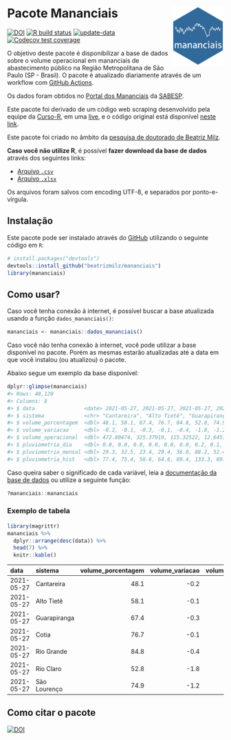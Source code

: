 
<!-- README.md is generated from README.Rmd. Please edit that file -->

# Pacote Mananciais <img src="man/figures/hexlogo.png" align="right" width = "120px"/>

<!-- badges: start -->

[![DOI](https://zenodo.org/badge/DOI/10.5281/zenodo.4733056.svg)](https://doi.org/10.5281/zenodo.4733056)
[![R build
status](https://github.com/beatrizmilz/mananciais/workflows/R-CMD-check/badge.svg)](https://github.com/beatrizmilz/mananciais/actions)
[![update-data](https://github.com/beatrizmilz/mananciais/actions/workflows/2-update_data.yaml/badge.svg)](https://github.com/beatrizmilz/mananciais/actions/workflows/2-update_data.yaml)
[![Codecov test
coverage](https://codecov.io/gh/beatrizmilz/mananciais/branch/master/graph/badge.svg)](https://codecov.io/gh/beatrizmilz/mananciais?branch=master)
<!-- badges: end -->

O objetivo deste pacote é disponibilizar a base de dados sobre o volume
operacional em mananciais de abastecimento público na Região
Metropolitana de São Paulo (SP - Brasil). O pacote é atualizado
diariamente através de um workflow com [GitHub
Actions](https://github.com/beatrizmilz/mananciais/actions).

Os dados foram obtidos no [Portal dos
Mananciais](http://mananciais.sabesp.com.br/Situacao) da
[SABESP](http://site.sabesp.com.br/site/Default.aspx).

Este pacote foi derivado de um código web scraping desenvolvido pela
equipe da [Curso-R](https://www.curso-r.com/), em uma
[live](https://youtu.be/jvZIxrMmOcQ), e o código original está
disponível [neste
link](https://github.com/curso-r/lives/blob/master/drafts/20200730_scraper_sabesp.R).

Este pacote foi criado no âmbito da [pesquisa de doutorado de Beatriz
Milz](https://beatrizmilz.github.io/tese/).

**Caso você não utilize R**, é possível **fazer download da base de
dados** através dos seguintes links:

  - [Arquivo
    `.csv`](https://github.com/beatrizmilz/mananciais/raw/master/inst/extdata/mananciais.csv)
  - [Arquivo
    `.xlsx`](https://github.com/beatrizmilz/mananciais/blob/master/inst/extdata/mananciais.xlsx?raw=true)

Os arquivos foram salvos com encoding UTF-8, e separados por
ponto-e-vírgula.

## Instalação

Este pacote pode ser instalado através do [GitHub](https://github.com/)
utilizando o seguinte código em `R`:

``` r
# install.packages("devtools")
devtools::install_github("beatrizmilz/mananciais")
library(mananciais)
```

## Como usar?

Caso você tenha conexão à internet, é possível buscar a base atualizada
usando a função `dados_mananciais()`:

``` r
mananciais <- mananciais::dados_mananciais() 
```

Caso você não tenha conexão à internet, você pode utilizar a base
disponível no pacote. Porém as mesmas estarão atualizadas até a data em
que você instalou (ou atualizou) o pacote.

Abaixo segue um exemplo da base disponível:

``` r
dplyr::glimpse(mananciais)
#> Rows: 48,120
#> Columns: 8
#> $ data                <date> 2021-05-27, 2021-05-27, 2021-05-27, 2021-05-27, 2…
#> $ sistema             <chr> "Cantareira", "Alto Tietê", "Guarapiranga", "Cotia…
#> $ volume_porcentagem  <dbl> 48.1, 58.1, 67.4, 76.7, 84.8, 52.8, 74.9, 48.3, 58…
#> $ volume_variacao     <dbl> -0.2, -0.1, -0.3, -0.1, -0.4, -1.8, -1.2, -0.1, -0…
#> $ volume_operacional  <dbl> 472.80474, 325.37919, 115.32522, 12.64513, 95.1099…
#> $ pluviometria_dia    <dbl> 0.0, 0.0, 0.0, 0.0, 0.0, 0.0, 0.2, 0.1, 0.2, 0.0, …
#> $ pluviometria_mensal <dbl> 29.3, 32.5, 23.4, 29.4, 36.0, 88.2, 52.4, 29.3, 32…
#> $ pluviometria_hist   <dbl> 77.4, 75.4, 58.6, 64.6, 80.4, 133.3, 89.3, 77.4, 7…
```

Caso queira saber o significado de cada variável, leia a [documentação
da base de
dados](https://beatrizmilz.github.io/mananciais/reference/mananciais.html)
ou utilize a seguinte função:

``` r
?mananciais::mananciais
```

### Exemplo de tabela

``` r
library(magrittr)
mananciais %>% 
  dplyr::arrange(desc(data)) %>% 
  head(7) %>%
  knitr::kable()
```

| data       | sistema      | volume\_porcentagem | volume\_variacao | volume\_operacional | pluviometria\_dia | pluviometria\_mensal | pluviometria\_hist |
| :--------- | :----------- | ------------------: | ---------------: | ------------------: | ----------------: | -------------------: | -----------------: |
| 2021-05-27 | Cantareira   |                48.1 |            \-0.2 |           472.80474 |               0.0 |                 29.3 |               77.4 |
| 2021-05-27 | Alto Tietê   |                58.1 |            \-0.1 |           325.37919 |               0.0 |                 32.5 |               75.4 |
| 2021-05-27 | Guarapiranga |                67.4 |            \-0.3 |           115.32522 |               0.0 |                 23.4 |               58.6 |
| 2021-05-27 | Cotia        |                76.7 |            \-0.1 |            12.64513 |               0.0 |                 29.4 |               64.6 |
| 2021-05-27 | Rio Grande   |                84.8 |            \-0.4 |            95.10995 |               0.0 |                 36.0 |               80.4 |
| 2021-05-27 | Rio Claro    |                52.8 |            \-1.8 |             7.21326 |               0.0 |                 88.2 |              133.3 |
| 2021-05-27 | São Lourenço |                74.9 |            \-1.2 |            66.53584 |               0.2 |                 52.4 |               89.3 |

## Como citar o pacote

[![DOI](https://zenodo.org/badge/DOI/10.5281/zenodo.4733056.svg)](https://doi.org/10.5281/zenodo.4733056)
